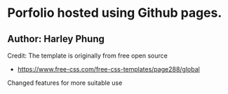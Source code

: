 # Porfolio hosted using Github pages.
## Author: Harley Phung

Credit: The template is originally from free open source 
  * https://www.free-css.com/free-css-templates/page288/global 

Changed features for more suitable use
